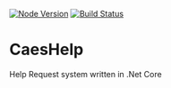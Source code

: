 
[![Node Version](https://img.shields.io/badge/dynamic/json?color=green&label=node&query=%24.engines.node&url=https%3A%2F%2Fraw.githubusercontent.com%2Fucdavis%2FCaesHelp%2Fmaster%2Fsrc%2FCaesHelp%2FClientApp%2Fpackage.json)](https://img.shields.io/badge/dynamic/json?color=green&label=node&query=%24.engines.node&url=https%3A%2F%2Fraw.githubusercontent.com%2Fucdavis%2FCaesHelp%2Fmaster%2Fsrc%2FCaesHelp%2FClientApp%2Fpackage.json)
[![Build Status](https://dev.azure.com/ucdavis/CaesHelp/_apis/build/status/caeshelp%20-%20CI?branchName=master)](https://dev.azure.com/ucdavis/CaesHelp/_build/latest?definitionId=9&branchName=master)

# CaesHelp

Help Request system written in .Net Core
